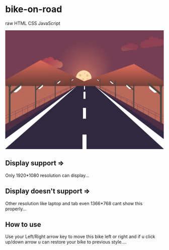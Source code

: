 # bike-on-road
raw HTML CSS JavaScript

<p align="center">
  <img src="assets/main-bg.jpg" title="main-bg">
</p>

## Display support =>
Only 1920*1080 resolution can display...

## Display doesn't support =>
Other resolution like laptop and tab even 1366*768 cant show this properly...

## How to use
Use your Left/Right arrow key to move this bike left or right and if u click up/down arrow u can restore your bike to previous style....
